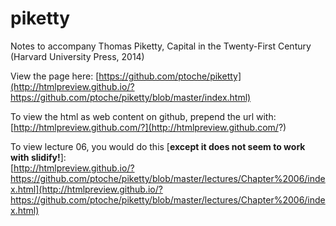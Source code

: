 # piketty
Notes to accompany Thomas Piketty, Capital in the Twenty-First Century (Harvard University Press, 2014)  

View the page here: [https://github.com/ptoche/piketty](http://htmlpreview.github.io/?https://github.com/ptoche/piketty/blob/master/index.html)  

To view the html as web content on github, prepend the url with:  [http://htmlpreview.github.com/?](http://htmlpreview.github.com/?)  

To view lecture 06, you would do this [**except it does not seem to work with slidify!**]:  
[http://htmlpreview.github.io/?https://github.com/ptoche/piketty/blob/master/lectures/Chapter%2006/index.html](http://htmlpreview.github.io/?https://github.com/ptoche/piketty/blob/master/lectures/Chapter%2006/index.html)  
